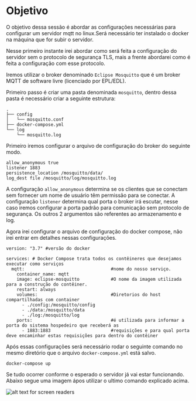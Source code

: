 # Objetivo

O objetivo dessa sessão é abordar as configurações necessárias para configurar um servidor mqtt no linux.Será necessário ter instalado o docker na máquina que for subir o servidor.

Nesse primeiro instante irei abordar como será feita a configuração do servidor sem o protocolo de segurança TLS, mais a frente abordarei como é feita a configuração com esse protocolo.

Iremos utilizar o broker denominado `Eclipse Mosquitto` que é um broker MQTT de software livre (licenciado por EPL/EDL).

Primeiro passo é criar uma pasta denominada `mosquitto`, dentro dessa pasta é necessário criar a seguinte estrutura:

```
.
├── config
│   └── mosquitto.conf
├── docker-compose.yml
└── log
    └── mosquitto.log
```

Primeiro iremos configurar o arquivo de configuração do broker do seguinte modo.

```title="mosquitto/config/mosquitto.conf"
allow_anonymous true
listener 1883
persistence_location /mosquitto/data/
log_dest file /mosquitto/log/mosquitto.log

```

A configuração `allow_anonymous` determina se os clientes que se conectam sem fornecer um nome de usuário têm permissão para se conectar.
A configuração `listener` determina qual porta o broker irá escutar, nesse caso iremos configurar a porta padrão para comunicação sem protocolo de segurança.
Os outros 2 argumentos são referentes ao armazenamento e log.

Agora irei configurar o arquivo de configuração do docker compose, não irei entrar em detalhes nessas configurações.

```
version: "3.7" #versão do docker

services: # Docker Compose trata todos os contêineres que desejamos executar como serviços
  mqtt:                                 #nome do nosso serviço.
    container_name: mqtt
    image: eclipse-mosquitto            #O nome da imagem utilizada para a construção do contêiner.
    restart: always
    volumes:                            #Diretorios do host compartilhadas com container
      - ./config:/mosquitto/config
      - ./data:/mosquitto/data
      - ./log:/mosquitto/log
    ports:                              #é utilizada para informar a porta do sistema hospedeiro que receberá as
      - 1883:1883                       #requisições e para qual porta deve encaminhar estas requisições para dentro do contêiner
```

Após essas configurações será necessário rodar o seguinte comando no mesmo diretório que o arquivo `docker-compose.yml` está salvo.

```title="bash"
docker-compose up
```

Se tudo ocorrer conforme o esperado o servidor já vai estar funcionando. Abaixo segue uma imagem ápos utilizar o ultimo comando explicado acima.

![alt text for screen readers](image/brolerconnect.png 'Text to show on mouseover')
